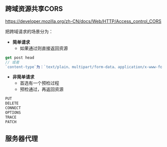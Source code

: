 ## 跨域资源共享CORS

https://developer.mozilla.org/zh-CN/docs/Web/HTTP/Access_control_CORS

把跨域请求的场景分为：
- **简单请求**
  - 如果通过则直接返回资源
```js
get post head 
// 或者
`content-type`为：`text/plain、multipart/form-data、application/x-www-form-urlencoded`
```
- **非简单请求**
  - 首选有一个预检过程
  - 预检通过，再返回资源
```js
PUT
DELETE
CONNECT
OPTIONS
TRACE
PATCH
```

## 服务器代理